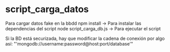 # script_carga_datos
Para cargar datos fake en la bbdd
npm install -> Para instalar las dependencias del script
node script_carga_db.js -> Para ejecutar el script

Si la BD está securizada, hay que modificar la cadena de conexión por algo así:
"'mongodb://username:password@host:port/database'"
